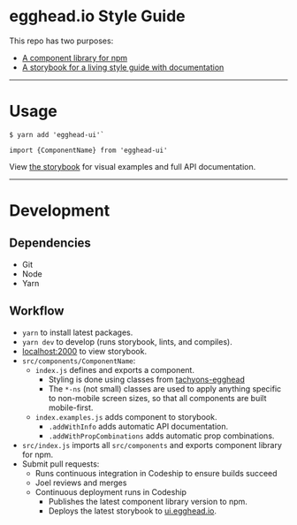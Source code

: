 # egghead.io Style Guide

This repo has two purposes:
- [A component library for npm](https://www.npmjs.com/package/egghead-ui)
- [A storybook for a living style guide with documentation](https://ui.egghead.io)

---

# Usage

```
$ yarn add 'egghead-ui'`
```

```
import {ComponentName} from 'egghead-ui'
```

View [the storybook](https://ui.egghead.io) for visual examples and full API documentation.

---

# Development

## Dependencies

- Git
- Node
- Yarn

## Workflow

- `yarn` to install latest packages.
- `yarn dev` to develop (runs storybook, lints, and compiles).
- [localhost:2000](http://localhost:2000) to view storybook.
- `src/components/ComponentName`:
  - `index.js` defines and exports a component.
    - Styling is done using classes from [tachyons-egghead](https://github.com/eggheadio/tachyons-egghead)
    - The `*-ns` (not small) classes are used to apply anything specific to non-mobile screen sizes, so that all components are built mobile-first.
  - `index.examples.js` adds component to storybook.
    - `.addWithInfo` adds automatic API documentation.
    - `.addWithPropCombinations` adds automatic prop combinations.
- `src/index.js` imports all `src/components` and exports component library for npm.
- Submit pull requests:
  - Runs continuous integration in Codeship to ensure builds succeed
  - Joel reviews and merges
  - Continuous deployment runs in Codeship
    - Publishes the latest component library version to npm.
    - Deploys the latest storybook to [ui.egghead.io](https://ui.egghead.io).
